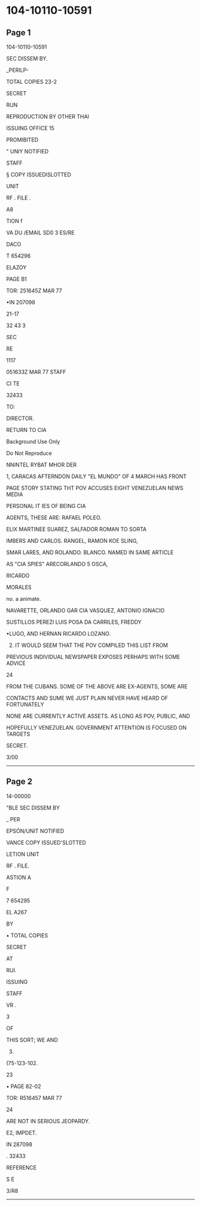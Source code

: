 # 104-10110-10591

## Page 1

104-10110-10591

SEC DISSEM BY.

_PERILP-

TOTAL COPIES 23-2

SECRET

RUN

REPRODUCTION BY OTHER THAI

ISSUING OFFICE 15

PROMIBITED

" UNIY NOTIFIED

STAFF

§ COPY ISSUEDISLOTTED

UNIT

RF . FILE .

A8

TION f

VA DU /EMAIL SD0 3 ES/RE

DACO

T 654296

ELAZOY

PAGE B1

TOR: 251645Z MẠR 77

•IN 207098

21-17

32 43 3

SEC

RE

1117

051633Z MAR 77 STAFF

CI TE

32433

TO:

DIRECTOR.

RETURN TO CIA

Background Use Only

Do Not Reproduce

NNINTEL RYBAT MHOR DER

1, CARACAS AFTERNDON DAILY "EL MUNDO" OF 4 MARCH HAS FRONT

PAGE STORY STATING THT POV ACCUSES EIGHT VENEZUELAN NEWS MEDIA

PERSONAL IT IES OF BEING CIA

AGENTS, THESE ARE: RAFAEL POLEO.

ELIX MARTINEE SUAREZ, SALFADOR ROMAN TO SORTA

IMBERS AND CARLOS. RANGEL, RAMON KOE SLING,

SMAR LARES, AND ROLANDO. BLANCO. NAMED IN SAME ARTICLE

AS "CIA SPIES" ARECORLANDO 5 OSCA,

RICARDO

MORALES

no. a animate.

NAVARETTE, ORLANDO GAR CIA VASQUEZ, ANTONIO IGNACIO

SUSTILLOS PEREZI LUIS POSA DA CARRILES, FREDDY

•LUGO, AND HERNAN RICARDO LOZANO.

2. IT WOULD SEEM THAT THE POV COMPILED THIS LIST FROM

PREVIOUS INDIVIDUAL NEWSPAPER EXPOSES PERHAPS WITH SOME ADVICE

24

FROM THE CUBANS. SOME OF THE ABOVE ARE EX-AGENTS, SOME ARE

CONTACTS AND SUME WE JUST PLAIN NEVER HAVE HEARD OF FORTUNATELY

NONE ARE CURRENTLY ACTIVE ASSETS. AS LONG AS POV, PUBLIC, AND

HOPEFULLY VENEZUELAN. GOVERNMENT ATTENTION IS FOCUSED ON TARGETS

SECRET.

3/00

---

## Page 2

14-00000

"BLE SEC DISSEM BY

_ PER

EPSÓN/UNIT NOTIFIED

VANCE COPY ISSUED'SLOTTED

LETION UNIT

RF . FILE.

ASTION A

F

7 654295

EL A267

BY

• TOTAL COPIES

SECRET

AT

RUI.

ISSUING

STAFF

VR .

3

OF

THIS SORT; WE AND

3.

(75-123-102.

23

• PAGE 82-02

TOR: R516457 MAR 77

24

ARE NOT IN SERIOUS JEOPARDY.

E2, IMPDET.

IN 287098

. 32433

REFERENCE

S E

3/R8

---

